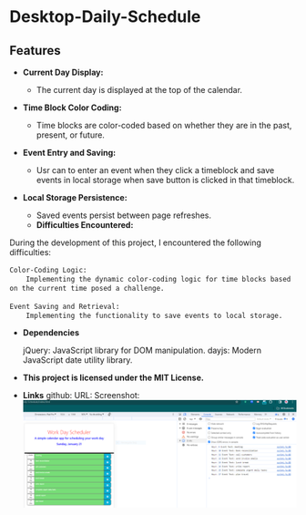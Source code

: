 # Desktop-Daily-Schedule
## Features

- **Current Day Display:**
  - The current day is displayed at the top of the calendar.

- **Time Block Color Coding:**
  - Time blocks are color-coded based on whether they are in the past, present, or future.

- **Event Entry and Saving:**
  - Usr can to enter an event when they click a timeblock and save events in local storage when save button is clicked in that timeblock.

- **Local Storage Persistence:**
  - Saved events persist between page refreshes.
  - **Difficulties Encountered:**

During the development of this project, I encountered the following difficulties:

    Color-Coding Logic:
        Implementing the dynamic color-coding logic for time blocks based on the current time posed a challenge. 

    Event Saving and Retrieval:
        Implementing the functionality to save events to local storage.

- **Dependencies**

    jQuery: JavaScript library for DOM manipulation.
    dayjs: Modern JavaScript date utility library.

- **This project is licensed under the MIT License.**
 - **Links**
 github:
 URL:
 Screenshot: ![Alt text](images/Capture.PNG)